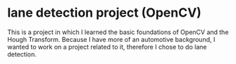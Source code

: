 # lane detection project (OpenCV)
This is a project in which I learned the basic foundations of OpenCV and the Hough Transform. Because I have more of an automotive background, I wanted to work on a project related to it, therefore I chose to do lane detection.
